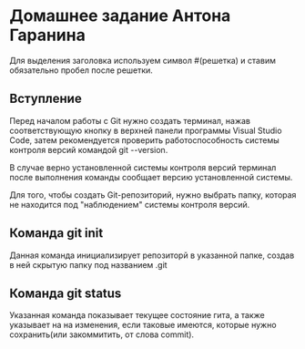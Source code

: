 # Домашнее задание Антона Гаранина
Для выделения заголовка используем символ #(решетка) и ставим обязательно пробел после решетки.

## Вступление

Перед началом работы с Git нужно создать терминал, нажав соответствующую кнопку в верхней панели программы Visual Studio Code, затем рекомендуется проверить работоспособность системы контроля версий командой git --version.

В случае верно установленной системы контроля версий терминал после выполнения команды сообщает версию установленной системы.

Для того, чтобы создать Git-репозиторий, нужно выбрать папку, которая не находится под "наблюдением" системы контроля версий.

## Команда git init
Данная команда инициализирует репозиторй в указанной папке, создав в ней скрытую папку под названием .git

## Команда git status
Указанная команда показывает текущее состояние гита, а также указывает на на изменения, если таковые имеются, которые нужно сохранить(или закоммитить, от слова commit).
